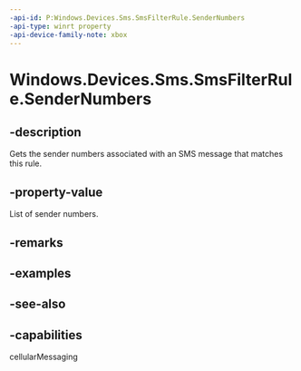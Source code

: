 ```yaml
---
-api-id: P:Windows.Devices.Sms.SmsFilterRule.SenderNumbers
-api-type: winrt property
-api-device-family-note: xbox
---
```


<!-- Property syntax
public Windows.Foundation.Collections.IVector<string> SenderNumbers { get; }
-->

# Windows.Devices.Sms.SmsFilterRule.SenderNumbers

## -description
Gets the sender numbers associated with an SMS message that matches this rule.

## -property-value
List of sender numbers.

## -remarks

## -examples

## -see-also


## -capabilities
cellularMessaging
